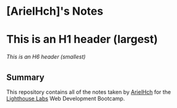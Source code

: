# [ArielHch]'s Notes
# This is an H1 header (largest)
###### This is an H6 header (smallest)
## Summary 

This repository contains all of the notes taken by [ArielHch](https://github.com/ArielHch) for the [Lighthouse Labs](https://www.lighthouselabs.ca/en/web-development-flex-program?gclid=CjwKCAjwq9mLBhB2EiwAuYdMtUIQzGQHOnvp9hadNPrdPtjkq1qpaDGLYhEXpDSaNLXW7IsAZyhYpxoCowkQAvD_BwE) Web Development Bootcamp.
